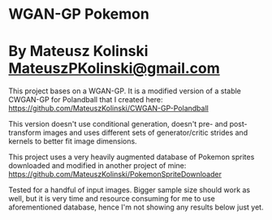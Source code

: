 # WGAN-GP Pokemon
# By Mateusz Kolinski MateuszPKolinski@gmail.com

This project bases on a WGAN-GP. It is a modified version of a stable CWGAN-GP for Polandball that I created here: https://github.com/MateuszKolinski/CWGAN-GP-Polandball

This version doesn't use conditional generation, doesn't pre- and post-transform images and uses different sets of generator/critic strides and kernels to better fit image dimensions. 

This project uses a very heavily augmented database of Pokemon sprites downloaded and modified in another project of mine: https://github.com/MateuszKolinski/PokemonSpriteDownloader

Tested for a handful of input images. Bigger sample size should work as well, but it is very time and resource consuming for me to use aforementioned database, hence I'm not showing any results below just yet.
